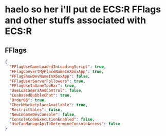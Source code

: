 # haelo so her i'll put de ECS:R FFlags and other stuffs associated with ECS:R

## FFlags
```json
{
  "FFlagUseGameLoadedInLoadingScript": true,
  "FFlagConvertMyPlaceNameInXboxApp": true,
  "FFlagShowDevNameInXboxApp": false,
  "FFlagUserServerFollowers": true,
  "FFlagUseInGameTopBar": true,
  "UseLuaCameraAndControl": false,
  "LuaBasedBubbleChat": true,
  "Order66": true,
  "CheckMarketplaceAvailable": true,
  "RestrictSales": false,
  "NewInGameDevConsole": false,
  "ConsoleCodeExecutionEnabled": false,
  "UseCanManageApiToDetermineConsoleAccess": false
}
```
